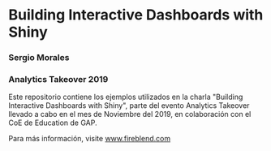 # Building Interactive Dashboards with Shiny
### Sergio Morales
### Analytics Takeover 2019

Este repositorio contiene los ejemplos utilizados en la charla "Building Interactive Dashboards with Shiny", parte del evento Analytics Takeover llevado a cabo en el mes de Noviembre del 2019, en colaboración con el CoE de Education de GAP.

Para más información, visite www.fireblend.com
